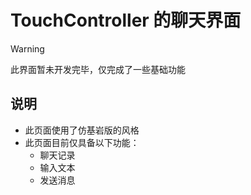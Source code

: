 # TouchController 的聊天界面

> [!WARNING]
> 此界面暂未开发完毕，仅完成了一些基础功能

## 说明

- 此页面使用了仿基岩版的风格
- 此页面目前仅具备以下功能：
  - 聊天记录
  - 输入文本
  - 发送消息
